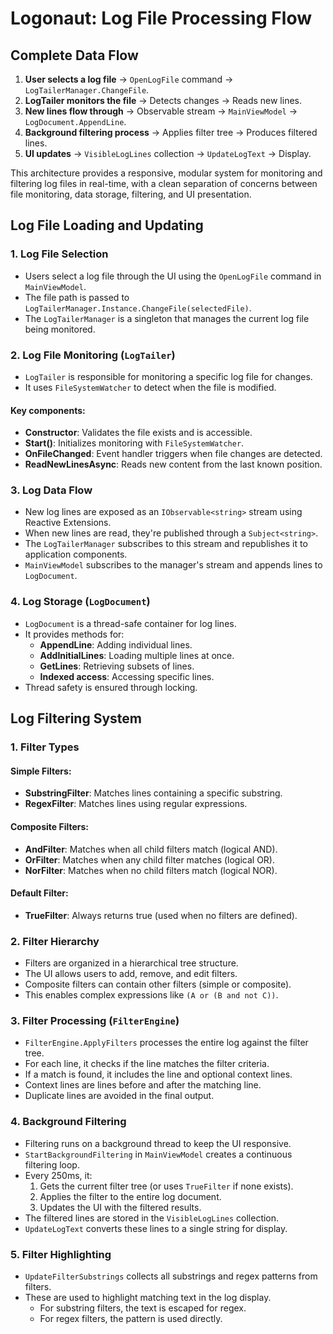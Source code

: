 # Logonaut: Log File Processing Flow

## Complete Data Flow
1. **User selects a log file** → `OpenLogFile` command → `LogTailerManager.ChangeFile`.
2. **LogTailer monitors the file** → Detects changes → Reads new lines.
3. **New lines flow through** → Observable stream → `MainViewModel` → `LogDocument.AppendLine`.
4. **Background filtering process** → Applies filter tree → Produces filtered lines.
5. **UI updates** → `VisibleLogLines` collection → `UpdateLogText` → Display.

This architecture provides a responsive, modular system for monitoring and filtering log files in real-time, with a clean separation of concerns between file monitoring, data storage, filtering, and UI presentation.

## Log File Loading and Updating

### 1. Log File Selection
- Users select a log file through the UI using the `OpenLogFile` command in `MainViewModel`.
- The file path is passed to `LogTailerManager.Instance.ChangeFile(selectedFile)`.
- The `LogTailerManager` is a singleton that manages the current log file being monitored.

### 2. Log File Monitoring (`LogTailer`)
- `LogTailer` is responsible for monitoring a specific log file for changes.
- It uses `FileSystemWatcher` to detect when the file is modified.

#### Key components:
- **Constructor**: Validates the file exists and is accessible.
- **Start()**: Initializes monitoring with `FileSystemWatcher`.
- **OnFileChanged**: Event handler triggers when file changes are detected.
- **ReadNewLinesAsync**: Reads new content from the last known position.

### 3. Log Data Flow
- New log lines are exposed as an `IObservable<string>` stream using Reactive Extensions.
- When new lines are read, they're published through a `Subject<string>`.
- The `LogTailerManager` subscribes to this stream and republishes it to application components.
- `MainViewModel` subscribes to the manager's stream and appends lines to `LogDocument`.

### 4. Log Storage (`LogDocument`)
- `LogDocument` is a thread-safe container for log lines.
- It provides methods for:
    - **AppendLine**: Adding individual lines.
    - **AddInitialLines**: Loading multiple lines at once.
    - **GetLines**: Retrieving subsets of lines.
    - **Indexed access**: Accessing specific lines.
- Thread safety is ensured through locking.

## Log Filtering System

### 1. Filter Types

#### Simple Filters:
- **SubstringFilter**: Matches lines containing a specific substring.
- **RegexFilter**: Matches lines using regular expressions.

#### Composite Filters:
- **AndFilter**: Matches when all child filters match (logical AND).
- **OrFilter**: Matches when any child filter matches (logical OR).
- **NorFilter**: Matches when no child filters match (logical NOR).

#### Default Filter:
- **TrueFilter**: Always returns true (used when no filters are defined).

### 2. Filter Hierarchy
- Filters are organized in a hierarchical tree structure.
- The UI allows users to add, remove, and edit filters.
- Composite filters can contain other filters (simple or composite).
- This enables complex expressions like `(A or (B and not C))`.

### 3. Filter Processing (`FilterEngine`)
- `FilterEngine.ApplyFilters` processes the entire log against the filter tree.
- For each line, it checks if the line matches the filter criteria.
- If a match is found, it includes the line and optional context lines.
- Context lines are lines before and after the matching line.
- Duplicate lines are avoided in the final output.

### 4. Background Filtering
- Filtering runs on a background thread to keep the UI responsive.
- `StartBackgroundFiltering` in `MainViewModel` creates a continuous filtering loop.
- Every 250ms, it:
    1. Gets the current filter tree (or uses `TrueFilter` if none exists).
    2. Applies the filter to the entire log document.
    3. Updates the UI with the filtered results.
- The filtered lines are stored in the `VisibleLogLines` collection.
- `UpdateLogText` converts these lines to a single string for display.

### 5. Filter Highlighting
- `UpdateFilterSubstrings` collects all substrings and regex patterns from filters.
- These are used to highlight matching text in the log display.
    - For substring filters, the text is escaped for regex.
    - For regex filters, the pattern is used directly.
